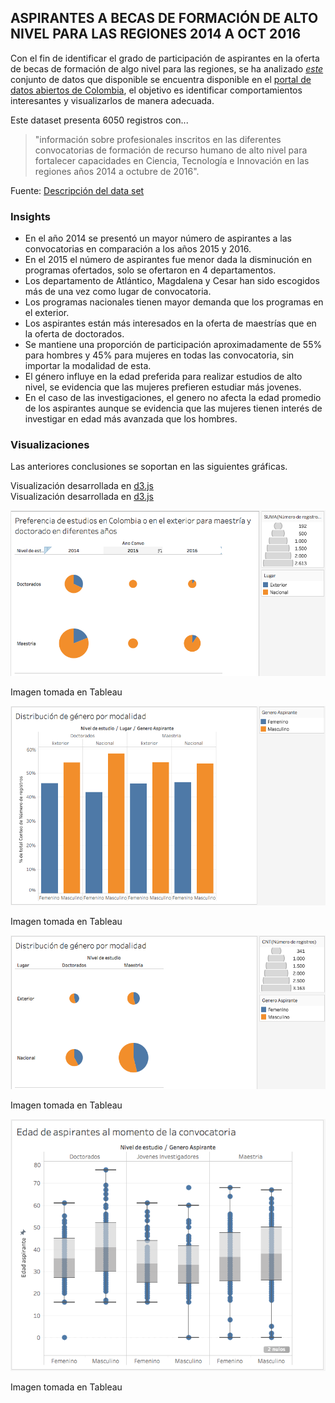<link rel="stylesheet" type="text/css" href="assets/css/main.css" />
<script type="text/javascript" src="https://d3js.org/d3.v4.min.js"></script> 

## ASPIRANTES A BECAS DE FORMACIÓN DE ALTO NIVEL PARA LAS REGIONES 2014 A OCT 2016

Con el fin de identificar el grado de participación de aspirantes en la oferta de becas de formación de algo nivel para las regiones, se ha analizado _[este](https://www.datos.gov.co/Ciencia-Tecnolog-a-e-Innovaci-n/ASPIRANTES-A-BECAS-DE-FORMACION-DE-ALTO-NIVEL-PARA/j6gt-keey)_  conjunto de datos que disponible se encuentra disponible en el [portal de datos abiertos de Colombia](https://www.datos.gov.co), el objetivo es identificar comportamientos interesantes y visualizarlos de manera adecuada.

Este dataset presenta 6050 registros con...
>"información sobre profesionales inscritos en las diferentes convocatorias de formación de recurso humano de alto nivel para fortalecer capacidades en Ciencia, Tecnología e Innovación en las regiones años 2014 a octubre de 2016".

Fuente: [Descripción del data set](https://www.datos.gov.co/Ciencia-Tecnolog-a-e-Innovaci-n/ASPIRANTES-A-BECAS-DE-FORMACION-DE-ALTO-NIVEL-PARA/j6gt-keey)

### Insights

- En el año 2014 se presentó un mayor número de aspirantes a las convocatorias en comparación a los años 2015 y 2016.
- En el 2015 el número de aspirantes fue menor dada la disminución en programas ofertados, solo se ofertaron en 4 departamentos.
- Los departamento de Atlántico, Magdalena y Cesar han sido escogidos más de una vez como lugar de convocatoria.
- Los programas nacionales tienen mayor demanda que los programas en el exterior.
- Los aspirantes están más interesados en la oferta de maestrías que en la oferta de doctorados.
- Se mantiene una proporción de participación aproximadamente de 55% para hombres y 45% para mujeres en todas las convocatoria, sin importar la modalidad de esta.
- El género influye en la edad preferida para realizar estudios de alto nivel, se evidencia que las mujeres prefieren estudiar más jovenes.
- En el caso de las investigaciones, el genero no afecta la edad promedio de los aspirantes aunque se evidencia que las mujeres tienen interés de investigar en edad más avanzada que los hombres.

### Visualizaciones

Las anteriores conclusiones se soportan en las siguientes gráficas.

<div id="aspirante-depto-anho"></div>
<footer class="imagetitle">Visualización desarrollada en <a href="https://d3js.org/" target="_blank">d3.js</a> </footer>

<div id="aspirante-modalidad-genero"></div>
<footer class="imagetitle">Visualización desarrollada en <a href="https://d3js.org/" target="_blank">d3.js</a> </footer>

<script src="assets/js/scatterPlot.js"></script>
<!-- <script async src="//jsfiddle.net/jamancholam/jynqzezs/embed/result,js/"></script> -->

<!-- ![imagen test](assets/img/aspirante-depto-anho.png) -->
![imagen test](assets/img/modalidad-anho.png "Imagen tomada en Tableau")
<footer class="imagetitle">Imagen tomada en Tableau</footer>

<!-- ![imagen test](assets/img/aspirante-modalidad-genero.png) -->
![imagen test](assets/img/genero-modalidad-barchart.png "Imagen tomada en Tableau")
<footer class="imagetitle">Imagen tomada en Tableau</footer>

![imagen test](assets/img/genero-modalidad-piechart.png "Imagen tomada en Tableau")
<footer class="imagetitle">Imagen tomada en Tableau</footer>

![imagen test](assets/img/distribucion-edad.png "Imagen tomada en Tableau")
<footer class="imagetitle">Imagen tomada en Tableau</footer>


<!-- ```markdown
Syntax highlighted code block

# Header 1
## Header 2
### Header 3

- Bulleted
- List

1. Numbered
2. List

**Bold** and _Italic_ and `Code` text

[Link](url) and ![Image](src)
``` -->

<!-- For more details see [GitHub Flavored Markdown](https://guides.github.com/features/mastering-markdown/). -->

